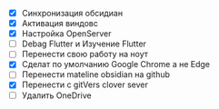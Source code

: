 
* [x] Cинхронизация обсидиан
* [x] Активация виндовс
* [x] Настройка OpenServer
* [ ] Debag Flutter и Изучение Flutter
* [ ] Перенести свою работу на ноут
* [x] Сделат по умолчанию Google Chrome а не Edge 
* [ ] Перенести mateline obsidian на github
* [x] Перенести с gitVers clover sever 
* [ ] Удалить OneDrive
